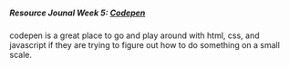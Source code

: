 ##### Resource Jounal Week 5: [Codepen](http://codepen.io/)

codepen is a great place to go and play around with html, css, and javascript if they are trying to figure out how to do something on a small scale.
